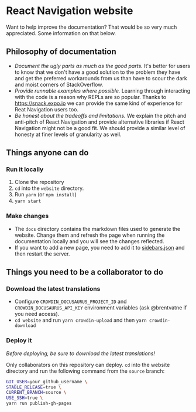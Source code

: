 # React Navigation website

Want to help improve the documentation? That would be so very much appreciated. Some information on that below.

## Philosophy of documentation

- *Document the ugly parts as much as the good parts.* It's better for users to know that we don't have a good solution to the problem they have and get the preferred workarounds from us than have to scour the dark and moist corners of StackOverflow.
- *Provide runnable examples where possible.* Learning through interacting with the code is a reason why REPLs are so popular. Thanks to https://snack.expo.io we can provide the same kind of experience for Reat Navigation users too.
- *Be honest about the tradeoffs and limitations.* We explain the pitch and anti-pitch of React Navigation and provide alternative libraries if React Navigation might not be a good fit. We should provide a similar level of honesty at finer levels of granularity as well.

## Things anyone can do

### Run it locally

1. Clone the repository
2. `cd` into the `website` directory.
3. Run `yarn` (or `npm install`)
4. `yarn start`

### Make changes

* The `docs` directory contains the markdown files used to generate the website. Change them and refresh the page when running the documentation locally and you will see the changes reflected.
* If you want to add a new page, you need to add it to [sidebars.json](https://github.com/react-navigation/react-navigation.github.io/blob/source/website/sidebars.json) and then restart the server.

## Things you need to be a collaborator to do

### Download the latest translations

- Configure `CROWDIN_DOCUSAURUS_PROJECT_ID` and `CROWDIN_DOCUSAURUS_API_KEY` environment variables (ask @brentvatne if you need access).
- `cd website` and run `yarn crowdin-upload` and then `yarn crowdin-download`

### Deploy it

*Before deploying, be sure to download the latest translations!*

Only collaborators on this repository can deploy. `cd` into the website directory and run the following command from the `source` branch:

```bash
GIT_USER=your_github_username \
STABLE_RELEASE=true \
CURRENT_BRANCH=source \
USE_SSH=true \
yarn run publish-gh-pages
```
